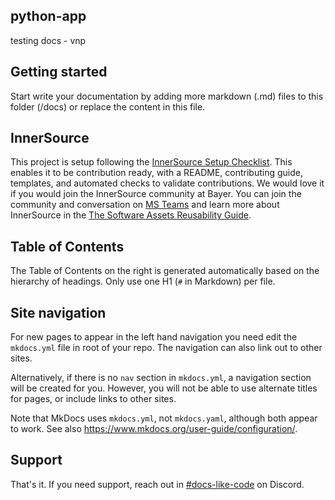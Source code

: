 ## python-app

testing docs - vnp

## Getting started

Start write your documentation by adding more markdown (.md) files to this folder (/docs) or replace the content in this file.

## InnerSource

This project is setup following the [InnerSource Setup Checklist](https://backstage.int.bayer.com/docs/default/Component/reuse-guide/innersource-checklist/scorecard/#innersource-setup).  This enables it to be contribution ready, with a README, contributing guide, templates, and automated checks to validate contributions.  We would love it if you would join the InnerSource community at Bayer.  You can join the community and conversation on [MS Teams](https://teams.microsoft.com/l/channel/19%3Afb89c52c310e4c98bfa7972951341170%40thread.tacv2/InnerSource%20Community?groupId=68d22473-f3f2-46e0-9ed8-2bb9bb346356&tenantId=fcb2b37b-5da0-466b-9b83-0014b67a7c78) and learn more about InnerSource in the [The Software Assets Reusability Guide](https://backstage.int.bayer.com/docs/default/Component/reuse-guide).  

## Table of Contents

The Table of Contents on the right is generated automatically based on the hierarchy
of headings. Only use one H1 (`#` in Markdown) per file.

## Site navigation

For new pages to appear in the left hand navigation you need edit the `mkdocs.yml`
file in root of your repo. The navigation can also link out to other sites.

Alternatively, if there is no `nav` section in `mkdocs.yml`, a navigation section
will be created for you. However, you will not be able to use alternate titles for
pages, or include links to other sites.

Note that MkDocs uses `mkdocs.yml`, not `mkdocs.yaml`, although both appear to work.
See also <https://www.mkdocs.org/user-guide/configuration/>.

## Support

That's it. If you need support, reach out in [#docs-like-code](https://discord.com/channels/687207715902193673/714754240933003266) on Discord.